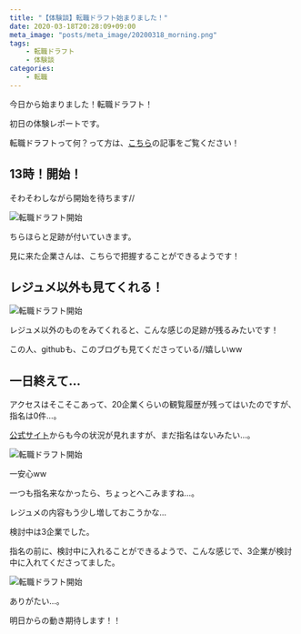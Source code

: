 ```yaml
---
title: "【体験談】転職ドラフト始まりました！"
date: 2020-03-18T20:28:09+09:00
meta_image: "posts/meta_image/20200318_morning.png"
tags: 
    - 転職ドラフト
    - 体験談
categories: 
    - 転職
---
```


今日から始まりました！転職ドラフト！

初日の体験レポートです。

転職ドラフトって何？って方は、[こちら](../20200317_morning)の記事をご覧ください！

## 13時！開始！

そわそわしながら開始を待ちます//

![転職ドラフト開始](../img/draft-start1.jpg)

ちらほらと足跡が付いていきます。

見に来た企業さんは、こちらで把握することができるようです！

## レジュメ以外も見てくれる！

![転職ドラフト開始](../img/draft-start2.png)

レジュメ以外のものをみてくれると、こんな感じの足跡が残るみたいです！

この人、githubも、このブログも見てくださっている//嬉しいww

## 一日終えて…

アクセスはそこそこあって、20企業くらいの観覧履歴が残ってはいたのですが、指名は0件…。

[公式サイト](https://job-draft.jp/)からも今の状況が見れますが、まだ指名はないみたい…。

![転職ドラフト開始](../img/draft-start3.png)

一安心ww

一つも指名来なかったら、ちょっとへこみますね…。

レジュメの内容もう少し増しておこうかな…

検討中は3企業でした。

指名の前に、検討中に入れることができるようで、こんな感じで、3企業が検討中に入れてくださってました。

![転職ドラフト開始](../img/draft-start4.png)

ありがたい…。

明日からの動き期待します！！